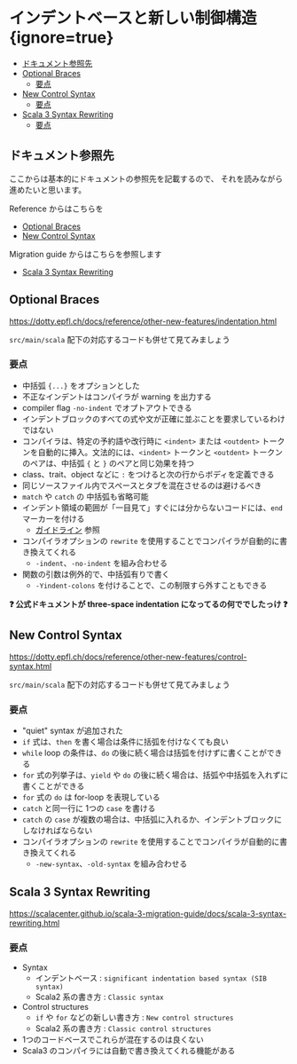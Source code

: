# インデントベースと新しい制御構造 {ignore=true}

<!-- @import "[TOC]" {cmd="toc" depthFrom=1 depthTo=6 orderedList=false} -->

<!-- code_chunk_output -->

- [ドキュメント参照先](#ドキュメント参照先)
- [Optional Braces](#optional-braces)
  - [要点](#要点)
- [New Control Syntax](#new-control-syntax)
  - [要点](#要点-1)
- [Scala 3 Syntax Rewriting](#scala-3-syntax-rewriting)
  - [要点](#要点-2)

<!-- /code_chunk_output -->

## ドキュメント参照先

ここからは基本的にドキュメントの参照先を記載するので、
それを読みながら進めたいと思います。

Reference からはこちらを
- [Optional Braces](https://dotty.epfl.ch/docs/reference/other-new-features/indentation.html)
- [New Control Syntax](https://dotty.epfl.ch/docs/reference/other-new-features/control-syntax.html)

Migration guide からはこちらを参照します
- [Scala 3 Syntax Rewriting](https://scalacenter.github.io/scala-3-migration-guide/docs/scala-3-syntax-rewriting.html)

## Optional Braces

https://dotty.epfl.ch/docs/reference/other-new-features/indentation.html

`src/main/scala` 配下の対応するコードも併せて見てみましょう

### 要点

- 中括弧 `{...}` をオプションとした
- 不正なインデントはコンパイラが warning を出力する
- compiler flag `-no-indent` でオプトアウトできる
- インデントブロックのすべての式や文が正確に並ぶことを要求しているわけではない
- コンパイラは、特定の予約語や改行時に `<indent>` または `<outdent>` トークンを自動的に挿入。文法的には、`<indent>` トークンと `<outdent>` トークンのペアは、中括弧 `{` と `}` のペアと同じ効果を持つ
- class、trait、object などに `:` をつけると次の行からボディを定義できる
- 同じソースファイル内でスペースとタブを混在させるのは避けるべき
- `match` や `catch` の 中括弧も省略可能
- インデント領域の範囲が「一目見て」すぐには分からないコードには、`end` マーカーを付ける
  - [ガイドライン](https://dotty.epfl.ch/docs/reference/other-new-features/indentation.html#the-end-marker) 参照
- コンパイラオプションの `rewrite` を使用することでコンパイラが自動的に書き換えてくれる
  - `-indent`、`-no-indent` を組み合わせる
- 関数の引数は例外的で、中括弧有りで書く
  - `-Yindent-colons` を付けることで、この制限すら外すこともできる

**:question: 公式ドキュメントが three-space indentation になってるの何ででしたっけ :question:**

## New Control Syntax

https://dotty.epfl.ch/docs/reference/other-new-features/control-syntax.html

`src/main/scala` 配下の対応するコードも併せて見てみましょう

### 要点

-  "quiet" syntax が追加された
- `if` 式は、`then` を書く場合は条件に括弧を付けなくても良い
- `while` loop の条件は、`do` の後に続く場合は括弧を付けずに書くことができる
- `for` 式の列挙子は、`yield` や `do` の後に続く場合は、括弧や中括弧を入れずに書くことができる
- `for` 式の `do` は for-loop を表現している
- `catch` と同一行に 1つの `case` を書ける
- `catch` の `case` が複数の場合は、中括弧に入れるか、インデントブロックにしなければならない
- コンパイラオプションの `rewrite` を使用することでコンパイラが自動的に書き換えてくれる
  - `-new-syntax`、`-old-syntax` を組み合わせる

## Scala 3 Syntax Rewriting

https://scalacenter.github.io/scala-3-migration-guide/docs/scala-3-syntax-rewriting.html

### 要点

- Syntax
  - インデントベース : `significant indentation based syntax (SIB syntax)`
  - Scala2 系の書き方 : `Classic syntax`
- Control structures
  - `if` や `for` などの新しい書き方 : `New control structures`
  - Scala2 系の書き方 : `Classic control structures`
- 1つのコードベースでこれらが混在するのは良くない
- Scala3 のコンパイラには自動で書き換えてくれる機能がある
